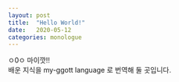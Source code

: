 ```yaml
---
layout: post
title:  "Hello World!"
date:   2020-05-12 
categories: monologue
---
```

ㅇ0ㅇ 마이깟!!  
배운 지식을 my-ggott language 로 번역해 둘 곳입니다.